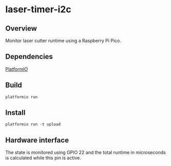 # laser-timer-i2c

## Overview
Monitor laser cutter runtime using a Raspberry Pi Pico.

## Dependencies
[PlatformIO](https://platformio.org/)

## Build
`platformio run`

## Install
`platformio run -t upload`

## Hardware interface
The state is monitored using GPIO 22 and the total runtime in microseconds is
calculated while this pin is active.
